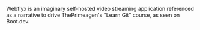 Webflyx is an imaginary self-hosted video streaming application referenced as a narrative to drive ThePrimeagen's "Learn Git" course, as seen on Boot.dev. 
